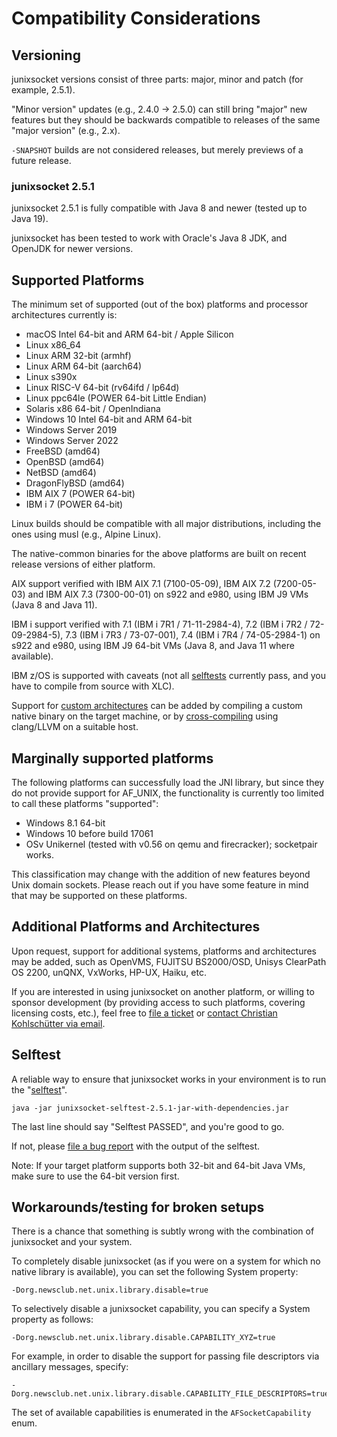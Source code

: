 # Compatibility Considerations

## Versioning

junixsocket versions consist of three parts: major, minor and patch (for example, 2.5.1).

"Minor version" updates (e.g., 2.4.0 -> 2.5.0) can still bring "major" new features but they
should be backwards compatible to releases of the same "major version" (e.g., 2.x).

`-SNAPSHOT` builds are not considered releases, but merely previews of a future release.

### junixsocket 2.5.1

junixsocket 2.5.1 is fully compatible with Java 8 and newer (tested up to Java 19).

junixsocket has been tested to work with Oracle's Java 8 JDK, and OpenJDK for newer versions.

## Supported Platforms

The minimum set of supported (out of the box) platforms and processor architectures currently is:

* macOS Intel 64-bit and ARM 64-bit / Apple Silicon
* Linux x86_64
* Linux ARM 32-bit (armhf)
* Linux ARM 64-bit (aarch64)
* Linux s390x
* Linux RISC-V 64-bit (rv64ifd / lp64d)
* Linux ppc64le (POWER 64-bit Little Endian)
* Solaris x86 64-bit / OpenIndiana
* Windows 10 Intel 64-bit and ARM 64-bit
* Windows Server 2019
* Windows Server 2022
* FreeBSD (amd64)
* OpenBSD (amd64)
* NetBSD (amd64)
* DragonFlyBSD (amd64)
* IBM AIX 7 (POWER 64-bit)
* IBM i 7 (POWER 64-bit)

Linux builds should be compatible with all major distributions, including the
ones using musl (e.g., Alpine Linux).

The native-common binaries for the above platforms are built on recent release versions of
either platform.

AIX support verified with IBM AIX 7.1 (7100-05-09), IBM AIX 7.2 (7200-05-03) and IBM AIX 7.3
(7300-00-01) on s922 and e980, using IBM J9 VMs (Java 8 and Java 11).

IBM i support verified with 7.1 (IBM i 7R1 / 71-11-2984-4), 7.2 (IBM i 7R2 / 72-09-2984-5),
7.3 (IBM i 7R3 / 73-07-001), 7.4 (IBM i 7R4 / 74-05-2984-1) on s922 and e980, using IBM J9 64-bit
VMs (Java 8, and Java 11 where available).

IBM z/OS is supported with caveats (not all [selftests](selftest.html) currently pass, and you have
to compile from source with XLC).

Support for [custom architectures](customarch.html) can be added by compiling a custom native binary
on the target machine, or by [cross-compiling](crosscomp.html) using clang/LLVM on a suitable host.

## Marginally supported platforms

The following platforms can successfully load the JNI library, but since they do not provide
support for AF_UNIX, the functionality is currently too limited to call these platforms "supported":

* Windows 8.1 64-bit
* Windows 10 before build 17061
* OSv Unikernel (tested with v0.56 on qemu and firecracker); socketpair works.

This classification may change with the addition of new features beyond Unix domain sockets.
Please reach out if you have some feature in mind that may be supported on these platforms.

## Additional Platforms and Architectures

Upon request, support for additional systems, platforms and architectures may be added,
such as OpenVMS, FUJITSU BS2000/OSD, Unisys ClearPath OS 2200, unQNX, VxWorks, HP-UX, Haiku, etc.

If you are interested in using junixsocket on another platform, or willing to sponsor development
(by providing access to such platforms, covering licensing costs, etc.), feel free to
[file a ticket](https://github.com/kohlschutter/junixsocket/issues/new/choose)
or [contact Christian Kohlschütter via email](mailto:christian@kohlschutter.com).

## Selftest

A reliable way to ensure that junixsocket works in your environment is to run the "[selftest](selftest.html)".

    java -jar junixsocket-selftest-2.5.1-jar-with-dependencies.jar

The last line should say "Selftest PASSED", and you're good to go.

If not, please [file a bug report](https://github.com/kohlschutter/junixsocket/issues) with the
output of the selftest.

Note: If your target platform supports both 32-bit and 64-bit Java VMs, make sure to use the
64-bit version first.

## Workarounds/testing for broken setups

There is a chance that something is subtly wrong with the combination of junixsocket and your system.

To completely disable junixsocket (as if you were on a system for which no native library is available),
you can set the following System property: 

    -Dorg.newsclub.net.unix.library.disable=true
  
To selectively disable a junixsocket capability, you can specify a System property as follows:

    -Dorg.newsclub.net.unix.library.disable.CAPABILITY_XYZ=true
  
For example, in order to disable the support for passing file descriptors via ancillary messages,
specify:

    -Dorg.newsclub.net.unix.library.disable.CAPABILITY_FILE_DESCRIPTORS=true

The set of available capabilities is enumerated in the `AFSocketCapability` enum.
